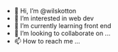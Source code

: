 - 👋 Hi, I’m @wilskotton
- 👀 I’m interested in web dev
- 🌱 I’m currently learning front end 
- 💞️ I’m looking to collaborate on ...
- 📫 How to reach me ...

<!---
wilskotton/wilskotton is a ✨ special ✨ repository because its `README.md` (this file) appears on your GitHub profile.
You can click the Preview link to take a look at your changes.
--->

